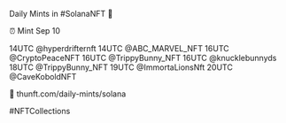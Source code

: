 Daily Mints in #SolanaNFT 🚀

⏰ Mint Sep 10

14UTC @hyperdrifternft
14UTC @ABC_MARVEL_NFT
16UTC @CryptoPeaceNFT
16UTC @TrippyBunny_NFT
16UTC @knucklebunnyds
18UTC @TrippyBunny_NFT
19UTC @ImmortaLionsNft
20UTC @CaveKoboldNFT

🔗 thunft.com/daily-mints/solana

#NFTCollections